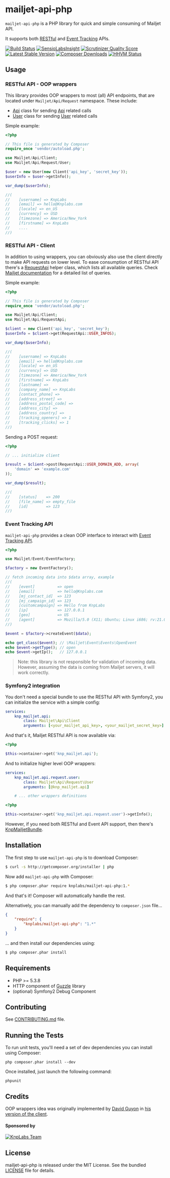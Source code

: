 mailjet-api-php
=========

`mailjet-api-php` is a PHP library for quick and simple consuming of Mailjet API.

It supports both [RESTful](http://www.mailjet.com/docs/api) and [Event Tracking](https://www.mailjet.com/docs/event_tracking) APIs.

[![Build Status](https://secure.travis-ci.org/KnpLabs/mailjet-api-php.png?branch=master)](http://travis-ci.org/KnpLabs/mailjet-api-php)
[![SensioLabsInsight](https://insight.sensiolabs.com/projects/b7bb0aa1-402e-47d4-93d0-d957980000b3/mini.png)](https://insight.sensiolabs.com/projects/b7bb0aa1-402e-47d4-93d0-d957980000b3)
[![Scrutinizer Quality Score](https://scrutinizer-ci.com/g/KnpLabs/mailjet-api-php/badges/quality-score.png?s=46285297cb5c9acface8efbe96991f622923374f)](https://scrutinizer-ci.com/g/KnpLabs/mailjet-api-php/)
[![Latest Stable Version](https://poser.pugx.org/knplabs/mailjet-api-php/version.png)](https://packagist.org/packages/knplabs/mailjet-api-php)
[![Composer Downloads](https://poser.pugx.org/knplabs/mailjet-api-php/d/total.png)](https://packagist.org/packages/knplabs/mailjet-api-php)
[![HHVM Status](http://hhvm.h4cc.de/badge/knplabs/mailjet-api-php.png)](http://hhvm.h4cc.de/package/knplabs/mailjet-api-php)

## Usage

### RESTful API - OOP wrappers


This library provides OOP wrappers to most (all) API endpoints, that are located under `Mailjet/Api/Request` namespace. These include:

* [Api](src/Mailjet/Api/Request/Api.php) class for sending [Api](http://www.mailjet.com/docs/api/api) related calls
* [User](src/Mailjet/Api/Request/User.php) class for sending [User](http://www.mailjet.com/docs/api/user) related calls

Simple example:

```php
<?php

// This file is generated by Composer
require_once 'vendor/autoload.php';

use Mailjet/Api/Client;
use Mailjet/Api/Request/User;

$user = new User(new Client('api_key', 'secret_key'));
$userInfo = $user->getInfo();

var_dump($userInfo);

//(
//    [username] => KnpLabs
//    [email] => hello@Knplabs.com
//    [locale] => en_US
//    [currency] => USD
//    [timezone] => America/New_York
//    [firstname] => KnpLabs
//    ....
//)
```

### RESTful API - Client

In addition to using wrappers, you can obviously also use the client directly to make API requests on lower level.
To ease consumption of RESTful API there's a [RequestApi](src/Mailjet/Api/RequestApi.php) helper class, which lists all available queries.
Check [Mailjet documentation](http://www.mailjet.com/docs/api) for a detailed list of queries.

Simple example:

```php
<?php

// This file is generated by Composer
require_once 'vendor/autoload.php';

use Mailjet/Api/Client;
use Mailjet/Api/RequestApi;

$client = new Client('api_key', 'secret_key');
$userInfo = $client->get(RequestApi::USER_INFOS);

var_dump($userInfo);

//(
//    [username] => KnpLabs
//    [email] => hello@Knplabs.com
//    [locale] => en_US
//    [currency] => USD
//    [timezone] => America/New_York
//    [firstname] => KnpLabs
//    [lastname] =>
//    [company_name] => KnpLabs
//    [contact_phone] =>
//    [address_street] =>
//    [address_postal_code] =>
//    [address_city] =>
//    [address_country] =>
//    [tracking_openers] => 1
//    [tracking_clicks] => 1
//)
```

Sending a POST request:

```php
<?php

// ... initialize client

$result = $client->post(RequestApi::USER_DOMAIN_ADD, array(
    'domain' => 'example.com'
));

var_dump($result);

//(
//    [status]    => 200
//    [file_name] => empty_file
//    [id]        => 123
//)
```
### Event Tracking API

`mailjet-api-php` provides a clean OOP interface to interact with [Event Tracking API](https://www.mailjet.com/docs/event_tracking).

```php
<?php

use Mailjet/Event/EventFactory;

$factory = new EventFactory();

// fetch incoming data into $data array, example
//(
//    [event]          => open
//    [email]          => hello@Knplabs.com
//    [mj_contact_id]  => 123
//    [mj_campaign_id] => 123
//    [customcampaign] => Hello from KnpLabs
//    [ip]             => 127.0.0.1
//    [geo]            => US
//    [agent]          => Mozilla/5.0 (X11; Ubuntu; Linux i686; rv:21.0) Gecko/20100101 Firefox/21.0
//)

$event = $factory->createEvent($data);

echo get_class($event); // \Mailjet\Event\Events\OpenEvent
echo $event->getType(); // open
echo $event->getIp();   // 127.0.0.1
```

> Note: this library is not responsible for validation of incoming data.
> However, assuming the data is coming from Mailjet servers, it will work correctly.

### Symfony2 integration

You don't need a special bundle to use the RESTful API with Symfony2, you can initialize the service with a simple config:

```yaml
services:
    knp_mailjet.api:
        class: Mailjet\Api\Client
        arguments: [<your_mailjet_api_key>, <your_mailjet_secret_key>]
```

And that's it, Mailjet RESTful API is now available via:

```php
<?php

$this->container->get('knp_mailjet.api');
```

And to initialize higher level OOP wrappers:

```yaml
services:
    knp_mailjet.api.request.user:
        class: Mailjet\Api\Request\User
        arguments: [@knp_mailjet.api]

    # ... other wrappers definitions
```

```php
<?php

$this->container->get('knp_mailjet.api.request.user')->getInfo();
```

However, if you need both RESTful and Event API support, then there's [KnpMailjetBundle](https://github.com/KnpLabs/KnpMailjetBundle).

## Installation

The first step to use `mailjet-api-php` is to download Composer:

```bash
$ curl -s http://getcomposer.org/installer | php
```

Now add `mailjet-api-php` with Composer:

```bash
$ php composer.phar require knplabs/mailjet-api-php:1.*
```

And that's it! Composer will automatically handle the rest.

Alternatively, you can manually add the dependency to `composer.json` file...

```json
{
    "require": {
        "knplabs/mailjet-api-php": "1.*"
    }
}
```

... and then install our dependencies using:
```bash
$ php composer.phar install
```
## Requirements

* PHP >= 5.3.8
* HTTP component of [Guzzle](http://guzzlephp.org/) library
* (optional) Symfony2 Debug Component

## Contributing

See [CONTRIBUTING.md](CONTRIBUTING.md) file.

## Running the Tests

To run unit tests, you'll need a set of dev dependencies you can install using Composer:

```
php composer.phar install --dev
```

Once installed, just launch the following command:

```
phpunit
```

## Credits

OOP wrappers idea was originally implemented by [David Guyon](https://github.com/dguyon) in [his version of the client](https://github.com/dguyon/Mailjet).

#### Sponsored by

[![KnpLabs Team](http://knplabs.pl/bundles/knpcorporate/images/logo.png)](http://knplabs.com)

## License

mailjet-api-php is released under the MIT License. See the bundled [LICENSE](LICENSE) file for
details.
